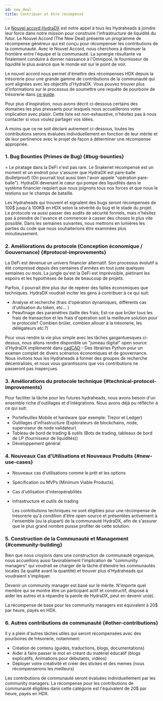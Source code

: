 ```yaml
---
id: new_deal
title: Contribuer et être récompensé
---
```


Le [Nouvel accord HydraDX](#link-to-blog-post) est notre appel à tous les Hydraheads à joindre leur force dans notre mission pour construire l'infrastructure de liquidité du futur. Le Nouvel Accord (The New Deal) présente un programme de récompense généreux qui est conçu pour récompenser les contributions de la communauté. Avec le Nouvel Accord, nous cherchons à diminuer la frontière entre l'équipe et la communauté. La synergie résultante va finalement conduire à donner naissance à l'Omnipool, le fournisseur de liquidité le plus avancé que le monde  est sur le point de voir. 

Le nouvel accord nous permet d'émettre des récompenses HDX depuis la trésorerie pour une grande gamme de contributions de la communauté qui sont alignées avec les objectifs d'HydraDX. Vous pouvez trouver plus d'informations sur le processus de soumettre une requête de pourboire de trésorerie dans [ce guide](/tip_request).

Pour plus d'inspiration, nous avons décrit ci-dessous certains des domaines les plus pressants pour lesquels nous accueillerons votre implication avec plaisir. Cette liste est non-exhaustive, n'hésitez pas à nous contacter si vous voulez partager vos idées.

À moins que ce ne soit déclaré autrement ci-dessous, toutes les contributions serons évaluées individuellement en fonction de leur mérite et de leur pertinence avec le projet de façon à déterminer une récompense appropriée. 

### 1. Bug Bounties (Primes de Bug) {#bug-bounties}
=
Le piratage dans la DeFi n'est pas rare. Le Snakenet récompensé est un moment et un endroit pour s'assurer que HydraDX est pare-balle (bulletproof) (On pourrait tout aussi bien l'avoir appelé "opération pare-balle"). HydraDX devenant le cœur qui pompe des liquidités dans le système financier requiert que nous joignons tous nos forces et que nous le testions sur le champs de bataille. 

Les Hydraheads qui trouvent et signalent des bugs seront récompensés de 100$ jusqu'à 100K$ en HDX selon la sévérité du bug et le stade du projet. Le protocole va aussi passer des audits de sécurité formels, mais n'hésitez pas à prendre de l'avance et commencer à casser des choses le plus vite possible. Dans les semaines suivantes, nous mettrons en lumières les parties du code que nous souhaiterions être examinées plus minutieusement.

### 2. Améliorations du protocole (Conception économique / Gouvernance) {#protocol-improvements}

La DeFi est devenue un univers financier alternatif. Son processus évolutif a été compressé depuis des centaines d'années en tout juste quelques semaines ou mois. La jungle qu'est la DeFi est imprévisible, piétinant les espoirs et les hypothèses de base de beaucoup de projets. 

Parfois, il pourrait être plus dur de repérer des failles économiques que techniques. HydraDX voudrait inciter les gens à contribuer à ce qui suit: 

* Analyse et recherche  (frais d'opération dynamiques, différents cas d'utilisation du token, etc...  )
* Peaufinage des paramètres (taille des frais; Est-ce que brûler tous les frais de transaction et les frais d'opération soit la meilleure solution pour le protocole? Combien brûler, combien allouer à la trésorerie, les délégateurs etc.?)

Pour vous rendre la vie plus simple avec les tâches gargantuesques ci-dessus, nous allons rendre disponible un "jumeau digital" open source d'HydraDX implémenté dans [cadCAD](https://cadcad.org/) - Des librairies Python pour un examen complet de divers scénarios économiques et de gouvernance. Nous invitons tous les Hydraheads à former des groupes de recherche décentralisés, et nous vous garantissons que vos contributions ne passeront pas inaperçues. 

### 3. Améliorations du protocole technique {#technical-protocol-improvements}

Pour faciliter la tâche pour les futures hydraheads, nous avons besoin d'un ensemble riche d'outillages et d'intégrations. Nous avons déjà pu réfléchir à ce qui suit:

* Portefeuilles Mobile et hardware (par exemple: Trezor et Ledger)
* Outillages d'infrastructure (Explorateurs de blockchains, node, superviseur de node validateur)
* Tableau de bord de trading & outils (Bots de trading, tableaux de bord de LP (fournisseur de liquidités))
* Développement général

### 4. Nouveaux Cas d'Utilisations et Nouveaux Produits {#new-use-cases}

* Nouveaux cas d'utilisations comme le prêt et les options
* Spécification ou MVPs (Minimum Viable Products). 
* Cas d'utilisation d'interopérabilités
* Infrastructure et outils de trading

    Les contributions techniques ne sont éligibles pour une récompense de trésorerie qu'à condition d'être open-source et présentées activement à l'ensemble (ou la plupart) de la communauté HydraDX, afin de s'assurer que le plus grand nombre puisse profiter de cette solution.
### 5. Construction de la Communauté et Management {#community-building}

Bien que nous croyions dans une construction de communauté organique, nous accueillons aussi favorablement l'implication de "community managers" qui voudrait se charger de la tâche d'étendre les communautés locales (la qualité avant la quantité) et trouver plus d'Hydraheads qui voudraient s'impliquer.

Devenir un community manager est basé sur le mérite. N'importe quel membre qui se montre être un participant actif et constructif, disposé à aider les autres et à répandre la parole de HydraDX, peut en devenir un(e). 

La récompense de base pour les community managers est équivalent à 20$ par heure, payés en HDX.

### 6. Autres contributions de communauté {#other-contributions}

Il y a plein d'autres tâches utiles qui seront récompensées avec des pourboires de trésorerie, notamment: 

* Création de contenu (guides, traductions, blogs, documentations)
* Aider à faire passer le mot en créant du matériel éducatif (blogs explicatifs, Animations pour débutants, vidéos)
* Déployer votre créativité et créer des stickes et des memes (nous récompenserons les meilleurs)

Les contributions de communauté seront évaluées individuellement par les community managers. La récompense pour les contributions de communauté éligibles dans cette catégorie est l'équivalent de 20$ par heure, payés en HDX.
